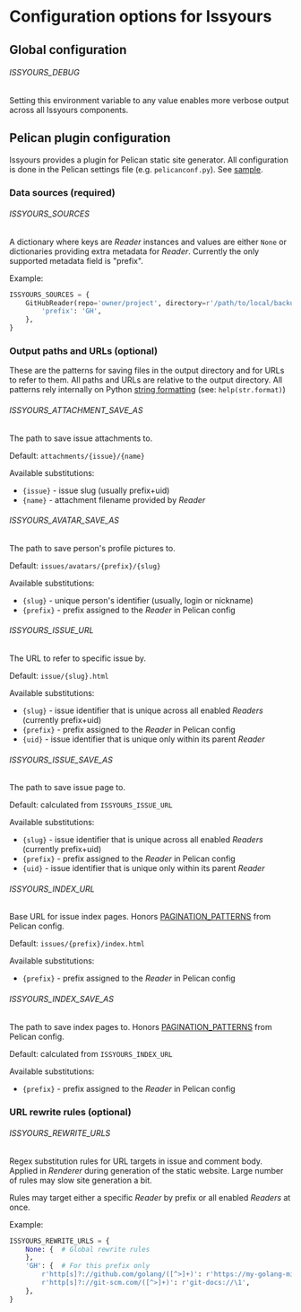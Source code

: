 # Configuration options for Issyours

## Global configuration

###### ISSYOURS_DEBUG

Setting this environment variable to any value enables more verbose output
across all Issyours components.


## Pelican plugin configuration

Issyours provides a plugin for Pelican static site generator. All
configuration is done in the Pelican settings file (e.g. `pelicanconf.py`).
See [sample](../pelican_demo.py).


### Data sources (required)

###### ISSYOURS_SOURCES

A dictionary where keys are *Reader* instances and values are either
`None` or dictionaries providing extra metadata for *Reader*. Currently
the only supported metadata field is "prefix".

Example:

```python
ISSYOURS_SOURCES = {
    GitHubReader(repo='owner/project', directory=r'/path/to/local/backup'): {
        'prefix': 'GH',
    },
}
```


### Output paths and URLs (optional)

These are the patterns for saving files in the output directory and for URLs
to refer to them. All paths and URLs are relative to the output directory.
All patterns rely internally on Python [string
formatting](https://docs.python.org/3/library/stdtypes.html#str.format)
(see: `help(str.format)`)


###### ISSYOURS_ATTACHMENT_SAVE_AS

The path to save issue attachments to.

Default: `attachments/{issue}/{name}`

Available substitutions:

- `{issue}` - issue slug (usually prefix+uid)
- `{name}` - attachment filename provided by *Reader*

###### ISSYOURS_AVATAR_SAVE_AS

The path to save person's profile pictures to.

Default: `issues/avatars/{prefix}/{slug}`

Available substitutions:

- `{slug}` - unique person's identifier (usually, login or nickname)
- `{prefix}` - prefix assigned to the *Reader* in Pelican config

###### ISSYOURS_ISSUE_URL

The URL to refer to specific issue by.

Default: `issue/{slug}.html`

Available substitutions:

- `{slug}` - issue identifier that is unique across all enabled *Readers*
  (currently prefix+uid)
- `{prefix}` - prefix assigned to the *Reader* in Pelican config
- `{uid}` - issue identifier that is unique only within its parent *Reader*

###### ISSYOURS_ISSUE_SAVE_AS

The path to save issue page to.

Default: calculated from `ISSYOURS_ISSUE_URL`

Available substitutions:

- `{slug}` - issue identifier that is unique across all enabled *Readers*
  (currently prefix+uid)
- `{prefix}` - prefix assigned to the *Reader* in Pelican config
- `{uid}` - issue identifier that is unique only within its parent *Reader*

###### ISSYOURS_INDEX_URL

Base URL for issue index pages. Honors [PAGINATION_PATTERNS] from Pelican config.

Default: `issues/{prefix}/index.html`

Available substitutions:

- `{prefix}` - prefix assigned to the *Reader* in Pelican config

###### ISSYOURS_INDEX_SAVE_AS

The path to save index pages to. Honors [PAGINATION_PATTERNS] from Pelican config.

Default: calculated from `ISSYOURS_INDEX_URL`

Available substitutions:

- `{prefix}` - prefix assigned to the *Reader* in Pelican config

[PAGINATION_PATTERNS]: https://docs.getpelican.com/en/stable/settings.html?highlight=pagination_patterns#pagination


### URL rewrite rules (optional)

###### ISSYOURS_REWRITE_URLS

Regex substitution rules for URL targets in issue and comment body. Applied
in *Renderer* during generation of the static website. Large number of rules
may slow site generation a bit.

Rules may target either a specific *Reader* by prefix or all enabled *Readers*
at once.

Example:

```python
ISSYOURS_REWRITE_URLS = {
    None: {  # Global rewrite rules
    },
    'GH': {  # For this prefix only
        r'http[s]?://github.com/golang/([^>]+)': r'https://my-golang-mirror.net/\1',
        r'http[s]?://git-scm.com/([^>]+)': r'git-docs://\1',
    },
}
```
